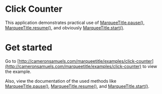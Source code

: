 # Click Counter
This application demonstrates practical use of [MarqueeTitle.pause()](https://github.com/CameronSamuels/marqueetitle/wiki/pause()), [MarqueeTitle.resume()](https://github.com/CameronSamuels/marqueetitle/wiki/resume()), and obviously [MarqueeTitle.start()](https://github.com/CameronSamuels/marqueetitle/wiki/start()).

# Get started
Go to [http://cameronsamuels.com/marqueetitle/examples/click-counter](http://cameronsamuels.com/marqueetitle/examples/click-counter) to view the example.

Also, view the documentation of the used methods like [MarqueeTitle.pause()](https://github.com/CameronSamuels/marqueetitle/wiki/pause()), [MarqueeTitle.resume()](https://github.com/CameronSamuels/marqueetitle/wiki/resume()), and [MarqueeTitle.start()](https://github.com/CameronSamuels/marqueetitle/wiki/start()).
